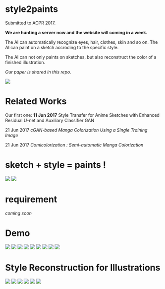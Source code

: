 # style2paints

Submitted to ACPR 2017.

**We are hunting a server now and the website will coming in a week.**

The AI can automatically recognize eyes, hair, clothes, skin and so on. The AI can paint on a sketch accroding to the specific style.

The AI can not only paints on sketches, but also reconstruct the color of a finished illustration.

*Our paper is shared in this repo.*

<img src="https://raw.githubusercontent.com/lllyasviel/style2paints/master/webpre/web.png"/>

# Related Works

Our first one: **11 Jun 2017** Style Transfer for Anime Sketches with Enhanced Residual U-net and Auxiliary Classifier GAN

21 Jun 2017 *cGAN-based Manga Colorization Using a Single Training Image* 

21 Jun 2017 *Comicolorization : Semi-automatic Manga Colorization*

# sketch + style = paints !

<img src="https://raw.githubusercontent.com/lllyasviel/style2paints/master/preview_1.jpg"/>

<img src="https://raw.githubusercontent.com/lllyasviel/style2paints/master/preview_2.jpg"/>

# requirement

*coming soon*

# Demo

<img src="https://raw.githubusercontent.com/lllyasviel/style2paints/master/webpre/1.jpg"/>

<img src="https://raw.githubusercontent.com/lllyasviel/style2paints/master/webpre/2.jpg"/>

<img src="https://raw.githubusercontent.com/lllyasviel/style2paints/master/webpre/3.jpg"/>

<img src="https://raw.githubusercontent.com/lllyasviel/style2paints/master/webpre/4.jpg"/>

<img src="https://raw.githubusercontent.com/lllyasviel/style2paints/master/webpre/5.jpg"/>

<img src="https://raw.githubusercontent.com/lllyasviel/style2paints/master/webpre/6.jpg"/>

<img src="https://raw.githubusercontent.com/lllyasviel/style2paints/master/webpre/7.jpg"/>

<img src="https://raw.githubusercontent.com/lllyasviel/style2paints/master/webpre/8.jpg"/>

<img src="https://raw.githubusercontent.com/lllyasviel/style2paints/master/webpre/9.jpg"/>

# Style Reconstruction for Illustrations

<img src="https://raw.githubusercontent.com/lllyasviel/style2paints/master/webpre/10.jpg"/>

<img src="https://raw.githubusercontent.com/lllyasviel/style2paints/master/webpre/11.jpg"/>

<img src="https://raw.githubusercontent.com/lllyasviel/style2paints/master/webpre/12.jpg"/>

<img src="https://raw.githubusercontent.com/lllyasviel/style2paints/master/webpre/13.jpg"/>

<img src="https://raw.githubusercontent.com/lllyasviel/style2paints/master/webpre/14.jpg"/>

<img src="https://raw.githubusercontent.com/lllyasviel/style2paints/master/webpre/15.jpg"/>
